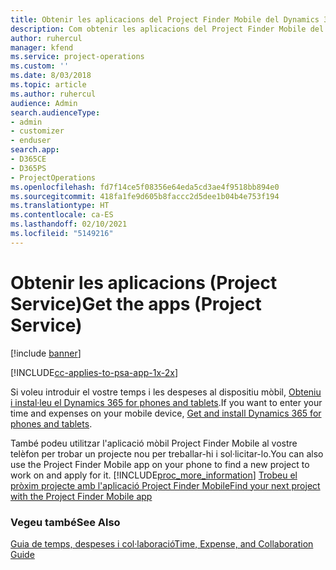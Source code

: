 ```yaml
---
title: Obtenir les aplicacions del Project Finder Mobile del Dynamics 365 | MicrosoftDocs
description: Com obtenir les aplicacions del Project Finder Mobile del Dynamics 365
author: ruhercul
manager: kfend
ms.service: project-operations
ms.custom: ''
ms.date: 8/03/2018
ms.topic: article
ms.author: ruhercul
audience: Admin
search.audienceType:
- admin
- customizer
- enduser
search.app:
- D365CE
- D365PS
- ProjectOperations
ms.openlocfilehash: fd7f14ce5f08356e64eda5cd3ae4f9518bb894e0
ms.sourcegitcommit: 418fa1fe9d605b8faccc2d5dee1b04b4e753f194
ms.translationtype: HT
ms.contentlocale: ca-ES
ms.lasthandoff: 02/10/2021
ms.locfileid: "5149216"
---
```

# <a name="get-the-apps-project-service"></a><span data-ttu-id="f76de-103">Obtenir les aplicacions (Project Service)</span><span class="sxs-lookup"><span data-stu-id="f76de-103">Get the apps (Project Service)</span></span>

[!include [banner](../includes/psa-now-project-operations.md)]

[!INCLUDE[cc-applies-to-psa-app-1x-2x](../includes/cc-applies-to-psa-app-1x-2x.md)]

<span data-ttu-id="f76de-104">Si voleu introduir el vostre temps i les despeses al dispositiu mòbil, [Obteniu i instal·leu el Dynamics 365 for phones and tablets](https://docs.microsoft.com/dynamics365/mobile-app/dynamics-365-phones-tablets-users-guide).</span><span class="sxs-lookup"><span data-stu-id="f76de-104">If you want to enter your time and expenses on your mobile device, [Get and install Dynamics 365 for phones and tablets](https://docs.microsoft.com/dynamics365/mobile-app/dynamics-365-phones-tablets-users-guide).</span></span>  
  
 <span data-ttu-id="f76de-105">També podeu utilitzar l'aplicació mòbil Project Finder Mobile al vostre telèfon per trobar un projecte nou per treballar-hi i sol·licitar-lo.</span><span class="sxs-lookup"><span data-stu-id="f76de-105">You can also use the Project Finder Mobile app on your phone to find a new project to work on and apply for it.</span></span> [!INCLUDE[proc_more_information](../includes/proc-more-information.md)] <span data-ttu-id="f76de-106">[Trobeu el pròxim projecte amb l'aplicació Project Finder Mobile](../psa/find-next-project-finder-mobile-app.md)</span><span class="sxs-lookup"><span data-stu-id="f76de-106">[Find your next project with the Project Finder Mobile app](../psa/find-next-project-finder-mobile-app.md)</span></span> 
  
### <a name="see-also"></a><span data-ttu-id="f76de-107">Vegeu també</span><span class="sxs-lookup"><span data-stu-id="f76de-107">See Also</span></span>  
 [<span data-ttu-id="f76de-108">Guia de temps, despeses i col·laboració</span><span class="sxs-lookup"><span data-stu-id="f76de-108">Time, Expense, and Collaboration Guide</span></span>](../psa/time-expense-collaboration-guide.md)
